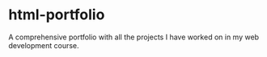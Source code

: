 # html-portfolio
A comprehensive portfolio with all the projects I have worked on in my web development course.
